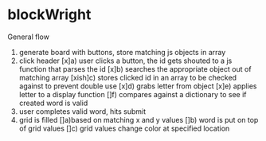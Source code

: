 # blockWright

General flow

1. generate board with buttons, store matching js objects in array
2. click header
   [x]a) user clicks a button, the id gets shouted to a js function that parses the id
   [x]b) searches the appropriate object out of matching array
   [xish]c) stores clicked id in an array to be checked against to prevent double use
   [x]d) grabs letter from object
   [x]e) applies letter to a display function
   []f) compares against a dictionary to see if created word is valid
3. user completes valid word, hits submit
4. grid is filled
   []a)based on matching x and y values
   []b) word is put on top of grid values
   []c) grid values change color at specified location
